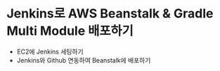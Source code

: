 # Jenkins로 AWS Beanstalk & Gradle Multi Module 배포하기

* EC2에 Jenkins 세팅하기
* Jenkins와 Github 연동하여 Beanstalk에 배포하기